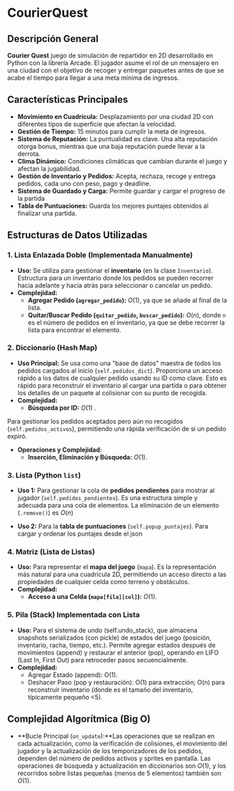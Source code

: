 # CourierQuest

## Descripción General

**Courier Quest** juego de simulación de repartidor en 2D desarrollado en Python con la librería Arcade. El jugador asume el rol de un mensajero en una ciudad con el objetivo de recoger y entregar paquetes antes de que se acabe el tiempo para llegar a una meta mínima de ingresos.

## Características Principales

* **Movimiento en Cuadrícula:** Desplazamiento por una ciudad 2D con diferentes tipos de superficie que afectan la velocidad.
* **Gestión de Tiempo:** 15 minutos para cumplir la meta de ingresos.
* **Sistema de Reputación:** La puntualidad es clave. Una alta reputación otorga bonus, mientras que una baja reputación puede llevar a la derrota.
* **Clima Dinámico:** Condiciones climáticas que cambian durante el juego y afectan la jugabilidad.
* **Gestión de Inventario y Pedidos:** Acepta, rechaza, recoge y entrega pedidos, cada uno con peso, pago y deadline.
* **Sistema de Guardado y Carga:** Permite guardar y cargar el progreso de la partida
* **Tabla de Puntuaciones:** Guarda los mejores puntajes obtenidos al finalizar una partida.

## Estructuras de Datos Utilizadas


### 1. Lista Enlazada Doble (Implementada Manualmente)
* **Uso:** Se utiliza para gestionar el **inventario** (en la clase `Inventario`).
Estructura para un inventario donde los pedidos se pueden recorrer hacia adelante y hacia atrás para seleccionar o cancelar un pedido.
* **Complejidad:**
    * **Agregar Pedido (`agregar_pedido`):** $O(1)$, ya que se añade al final de la lista.
    * **Quitar/Buscar Pedido (`quitar_pedido`, `buscar_pedido`):** $O(n)$, donde `n` es el número de pedidos en el inventario, ya que se debe recorrer la lista para encontrar el elemento.

### 2. Diccionario (Hash Map)
* **Uso Principal:** Se usa como una "base de datos" maestra de todos los pedidos cargados al inicio (`self.pedidos_dict`).
Proporciona un acceso rápido a los datos de cualquier pedido usando su ID como clave. Esto es rápido para reconstruir el inventario al cargar una partida o para obtener los detalles de un paquete al colisionar con su punto de recogida.
* **Complejidad:**
    * **Búsqueda por ID:** $O(1)$ .

Para gestionar los pedidos aceptados pero aún no recogidos (`self.pedidos_activos`), permitiendo una rápida verificación de si un pedido expiró.
* **Operaciones y Complejidad:**
    * **Inserción, Eliminación y Búsqueda:** $O(1)$.

### 3. Lista  (Python `list`)
* **Uso 1:** Para gestionar la cola de **pedidos pendientes** para mostrar al jugador (`self.pedidos_pendientes`).
Es una estructura simple y adecuada para una cola de elementos. La eliminación de un elemento (`.remove()`) es $O(n)$

* **Uso 2:** Para la **tabla de puntuaciones** (`self.popup_puntajes`).
Para cargar y ordenar los puntajes desde el json 


### 4. Matriz (Lista de Listas)
* **Uso:** Para representar el **mapa del juego** (`mapa`).
Es la representación más natural para una cuadrícula 2D, permitiendo un acceso directo a las propiedades de cualquier celda como terreno y obstáculos.
* **Complejidad:**
    * **Acceso a una Celda (`mapa[fila][col]`):** $O(1)$.
    
### 5. Pila (Stack) Implementada con Lista
* **Uso:** Para el sistema de undo (self.undo_stack), que almacena snapshots serializados (con pickle) de estados del juego (posición, inventario, racha, tiempo, etc.). Permite agregar estados después de movimientos (append) y restaurar el anterior (pop), operando en LIFO (Last In, First Out) para retroceder pasos secuencialmente.
*  **Complejidad:**
   * Agregar Estado (append): O(1).
   * Deshacer Paso (pop y restauración): O(1) para extracción; O(n) para reconstruir inventario (donde es el tamaño del inventario, típicamente pequeño <5).

## Complejidad Algorítmica (Big O)

* **Bucle Principal (`on_update`):**Las operaciones que se realizan en cada actualización, como la verificación de colisiones, el movimiento del jugador y la actualización de los temporizadores de los pedidos, dependen del número de pedidos activos y sprites en pantalla. Las operaciones de búsqueda y actualización en diccionarios son $O(1)$, y los recorridos sobre listas pequeñas (menos de 5 elementos) también son $O(1)$. 
